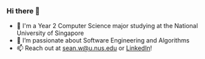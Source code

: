 ### Hi there 👋
* 📖 I'm a Year 2 Computer Science major studying at the National University of Singapore
* 🔭 I’m passionate about Software Engineering and Algorithms
* 📫 Reach out at sean.w@u.nus.edu or [LinkedIn](https://www.linkedin.com/in/sean-wang-36274a288/)!

<!--
**MagnificentCreature/MagnificentCreature** is a ✨ _special_ ✨ repository because its `README.md` (this file) appears on your GitHub profile.

Here are some ideas to get you started:

- 🔭 I’m currently working on ...
- 🌱 I’m currently learning ...
- 👯 I’m looking to collaborate on ...
- 🤔 I’m looking for help with ...
- 💬 Ask me about ...
- 📫 How to reach me: ...
- 😄 Pronouns: ...
- ⚡ Fun fact: ...
-->
